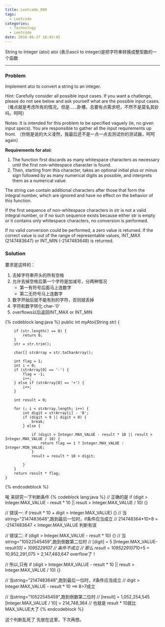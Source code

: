 ```yaml
---
title: Leetcode_008
tags:
  - Leetcode
categories:
  - Technology
  - Leetcode
date: 2016-06-27 16:43:45
---
```

String to Integer (atoi)
atoi (表示ascii to integer)是把字符串转换成整型数的一个函数
<!-- more -->

***

### Problem
Implement atoi to convert a string to an integer.

Hint: Carefully consider all possible input cases. If you want a challenge, please do not see below and ask yourself what are the possible input cases.
（难点就是考虑所有的情况，但是……卧槽，总要有点需求吧，不然不是莫名其妙吗，呵呵）

Notes: It is intended for this problem to be specified vaguely (ie, no given input specs). You are responsible to gather all the input requirements up front. （你倒是说的大义凌然，我最后还不是一点一点去测试你的测试器，呵呵again）

**Requirements for atoi:**
1. The function first discards as many whitespace characters as necessary until the first non-whitespace character is found. 
2. Then, starting from this character, takes an optional initial plus or minus sign followed by as many numerical digits as possible, and interprets them as a numerical value.

The string can contain additional characters after those that form the integral number, which are ignored and have no effect on the behavior of this function.

If the first sequence of non-whitespace characters in str is not a valid integral number, or if no such sequence exists because either str is empty or it contains only whitespace characters, no conversion is performed.

If no valid conversion could be performed, a zero value is returned. If the correct value is out of the range of representable values, INT_MAX (2147483647) or INT_MIN (-2147483648) is returned.


### Solution 
要求是这样的：
1. 去掉字符串开头的所有空格
2. 允许去掉空格后第一个字符是加减号，分两种情况
    - 第一有符号后面马上连数字
    - 第二无符号马上连数字
3. 数字开始后就不能有别的字符，否则就丢掉
4. 字符和数字转化 char-'0'
5. overflows以后返回INT_MAX or INT_MIN

{% codeblock lang:java  %}
public int myAtoi(String str) {

        if (str.length() == 0) {
            return 0;
        }
        str = str.trim();

        char[] strArray = str.toCharArray();

        int flag = 1;
        int i = 0;
        if (strArray[0] == '-') {
            flag = -1;
            i++;
        } else if (strArray[0] == '+') {
            i++;
        }

        int result = 0;

        for (; i < strArray.length; i++) {
            int digit = strArray[i] - '0';
            if (digit > 9 || digit < 0) {
                break;
            } else {
          
                if (digit > Integer.MAX_VALUE - result * 10 || result > Integer.MAX_VALUE / 10) {
                    return flag == 1 ? Integer.MAX_VALUE : Integer.MIN_VALUE;
                }
                result = result * 10 + digit;

            }
        }
        return result * flag;
    }
{% endcodeblock %}


唉 来研究一下判断条件
{% codeblock lang:java  %}
// 正确的是
if (digit > Integer.MAX_VALUE - result * 10 || result > Integer.MAX_VALUE / 10) {}

// 错误一:
if (result * 10 + digit > Integer.MAX_VALUE) {}
// 当string="2147483648",跑到最后一位时，if条件应当成立
// 214748364*10+8 = -2147483647 < Integer.MAX_VALUE 判断有误


// 错误二:
if (digit > Integer.MAX_VALUE - result * 10) {}
// 当string="10522545459",跑到倒数第二位时
// [digit] = 5 [Integer.MAX_VALUE-result*10] = 1095229107
// 条件不成立
// 那么  result = 1095229107*10+5 = 10,952,291,075 > 2,147,483,647 overflow了！

// 所以,只有
if (digit > Integer.MAX_VALUE - result * 10 || result > Integer.MAX_VALUE / 10) {}

// 当string="2147483648",跑到最后一位时，if条件应当成立
// digit > Integer.MAX_VALUE - result * 10 ==> 8>7成立

// 当string="10522545459",跑到倒数第二位时
// [result] = 1,052,254,545 [Integer.MAX_VALUE / 10] = 214,748,364
// 也就是 result * 10就比 MAX_VALUE大了
{% endcodeblock %}

这个判断乱死了
先放在这里，下次再想。
